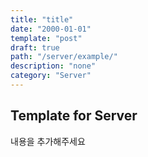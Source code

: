 ```yaml
---
title: "title"
date: "2000-01-01"
template: "post"
draft: true
path: "/server/example/"
description: "none"
category: "Server"
---
```


## Template for Server

내용을 추가해주세요

